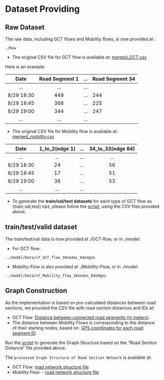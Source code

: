# Dataset Providing

## Raw Dataset

The raw data, including GCT flows and Mobility flows, is now provided at : 
```
./Raw
```

- The original CSV file for GCT flow is available at: [merged_GCT.csv](Raw/merged_GCT.csv)

Here is an example:

|        Date         | Road Segment 1 | ...  | Road Segment 34 | 
|:-------------------:|:--------------:|:--------------:|:--------------|
|         ...         |    ...         |    ...         |   
| 8/29 18:30 |  449        |  ...        |   244        |   
| 8/29 18:45 |  368        |  ...        |   225        |    
| 8/29 19:00 |  344        |  ...         |   247        |  
|         ...         |    ...         |    ...         |   

- The original CSV file for Mobility flow is available at: [merged_mobility.csv](Raw/merged_mobility.csv)


|        Date         |  1_to_2(edge 1) | ... | 34_to_32(edge 84) | 
|:-------------------:|:--------------:|:--------------:|:--------------:|
|         ...         |    ...         |    ...         |    ...         |    ...        |    ...        |    ...        |
| 8/29 18:30 |      24        |    ...        |   56        |
| 8/29 18:45 |        17         |     ...        |   51        |
| 8/29 19:00 |     38         |    ...        |   53        |
|         ...            |      ...        |   ...        |

- To generate the **train/val/test datasets** for each type of GCT flow as {train,val,test}.npz, please follow the [script](https://github.com/liyaguang/DCRNN/blob/master/scripts/generate_training_data.py),
using the CSV files provided above.

## train/test/valid dataset

The train/test/val data is now provided at ./GCT-flow, or in ./model:
- For GCT flow:
```
../model/Data/v7_GCT_flow_34nodes_84edges
```
- Mobility-Flow is also provided at ./Mobility-Flow, or in ./model:
```
../model/Data/v7_Mobility_flow_34nodes_84edges
```

## Graph Construction
As the implementation is based on pre-calculated distances between road sections, we provided the CSV file with road section distances and IDs at: 
- GCT Flow: [Distance between connected road segments (in meters)](GCT_Flows/nodes_distance.txt). 
- The distance between Mobility Flows is corresponding to the distance of their starting nodes, 
  based on: [GPS coordinates for each road segment ID](Mobility_Flows/neighbors_manual_v7_rename.csv).

Run the [script](https://github.com/liyaguang/DCRNN/blob/master/scripts/gen_adj_mx.py) to generate the Graph Structure based on the "Road Section Distance" file provided above.

The `processed Graph Structure of Road Section Network` is available at: 
- GCT Flow: [road network structure file](GCT_Flows/adj_mat_input.pkl)
- Mobility Flow: - [road network structure file](Mobility_Flows/adj_mat_input.pkl)
